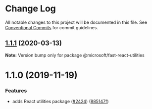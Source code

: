 # Change Log

All notable changes to this project will be documented in this file.
See [Conventional Commits](https://conventionalcommits.org) for commit guidelines.

## [1.1.1](https://github.com/Microsoft/fast-dna/compare/@microsoft/fast-react-utilities@1.1.0...@microsoft/fast-react-utilities@1.1.1) (2020-03-13)

**Note:** Version bump only for package @microsoft/fast-react-utilities





# 1.1.0 (2019-11-19)


### Features

* adds React utilities package ([#2424](https://github.com/Microsoft/fast-dna/issues/2424)) ([885147f](https://github.com/Microsoft/fast-dna/commit/885147f9daacc94d4112bcca0e5bde29503003aa))
